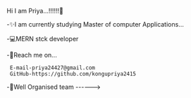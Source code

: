 Hi I am Priya...!!!!!!👋

-✨I am currently studying Master of computer Applications... 



-💻MERN stck developer 



-👀Reach me on...   
   
     E-mail-priya24427@gmail.com 
     GitHub-https://github.com/kongupriya2415 
-🤳Well Organised team
------>
